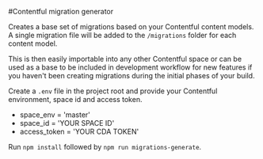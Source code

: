 #Contentful migration generator

Creates a base set of migrations based on your Contentful content models. A single migration file will be added to the `/migrations` folder for each content model.

This is then easily importable into any other Contentful space or can be used as a base to be included in development workflow for new features if you haven't been creating migrations during the initial phases of your build.

Create a `.env` file in the project root and provide your Contentful environment, space id and access token.

- space_env = 'master'
- space_id = 'YOUR SPACE ID'
- access_token = 'YOUR CDA TOKEN'

Run `npm install` followed by `npm run migrations-generate`.
